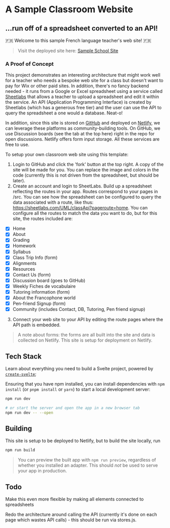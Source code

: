 # A Sample Classroom Website
## ...run off of a spreadsheet converted to an API!

🇫🇷 Welcome to this sample French language teacher's web site! 🇫🇷

> Visit the deployed site here: [Sample School Site](https://sample-french-class.netlify.app)

### A Proof of Concept

This project demonstrates an interesting architecture that might work well for a teacher who needs a bespoke web site for a class but doesn't want to pay for Wix or other paid sites. In addition, there's no fancy backend needed - it runs from a Google or Excel spreadsheet using a service called [Sheetlabs](https://sheetlabs.com) that allows a teacher to upload a spreadsheet and edit it within the service. An API (Application Programming Interface) is created by Sheetlabs (which has a generous free tier) and the user can use the API to query the spreadsheet a one would a database. Neat-o!

In addition, since this site is stored on [GitHub](https://github.com) and deployed on [Netlify](https://netlify.com), we can leverage these platforms as community-building tools. On GitHub, we use Discussion boards (see the tab at the top here) right in the repo for open discussions. Netlify offers form input storage. All these services are free to use.

To setup your own classroom web site using this template:

1. Login to GitHub and click the 'fork' button at the top right. A copy of the site will be made for you. You can replace the image and colors in the code (currently this is not driven from the spreadsheet, but should be later).
2. Create an account and login to SheetLabs. Build up a spreadsheet reflecting the routes in your app. Routes correspond to your pages in /src. You can see how the spreadsheet can be configured to query the data associated with a route, like thus: https://sheetlabs.com/UML/classApi?pageroute=home. You can configure all the routes to match the data you want to do, but for this site, the routes included are:

- [x]  Home
- [x]  About
- [x]  Grading
- [x]  Homework
- [x]  Syllabus
- [x]  Class Trip Info (form)
- [x]  Alignments
- [x]  Resources
- [x]  Contact Us (form)
- [x]  Discussion board (goes to GitHub)
- [x]  Weekly Fiches de vocabulaire
- [x]  Tutoring information (form)
- [x]  About the Francophone world
- [x]  Pen-friend Signup (form)
- [x]  Community (includes Contact, DB, Tutoring, Pen friend signup)

3. Connect your web site to your API by editing the route pages where the API path is embedded.

> A note about forms: the forms are all built into the site and data is collected on Netlify. This site is setup for deployment on Netlify.
## Tech Stack

Learn about everything you need to build a Svelte project, powered by [`create-svelte`](https://github.com/sveltejs/kit/tree/master/packages/create-svelte);

Ensuring that you have npm installed, you can install dependencies with `npm install` (or `pnpm install` or `yarn`) to start a local development server:

```bash
npm run dev

# or start the server and open the app in a new browser tab
npm run dev -- --open
```
## Building

This site is setup to be deployed to Netlify, but to build the site locally, run 

```bash
npm run build
```

> You can preview the built app with `npm run preview`, regardless of whether you installed an adapter. This should _not_ be used to serve your app in production.

## Todo

Make this even more flexible by making all elements connected to spreadsheets

Redo the architecture around calling the API (currently it's done on each page which wastes API calls) - this should be run via stores.js.
